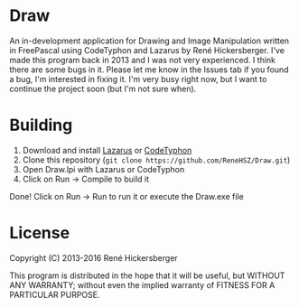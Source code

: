 # Draw
An in-development application for Drawing and Image Manipulation written in FreePascal using CodeTyphon and Lazarus by René Hickersberger.
I've made this program back in 2013 and I was not very experienced. I think there are some bugs in it. Please let me know in the Issues tab if you found a bug, I'm interested in fixing it. I'm very busy right now, but I want to continue the project soon (but I'm not sure when).

# Building

  1. Download and install [Lazarus](http://www.lazarus-ide.org) or [CodeTyphon](http://www.pilotlogic.com/sitejoom/index.php/codetyphon)
  2. Clone this repository (```git clone https://github.com/ReneHSZ/Draw.git```)
  3. Open Draw.lpi with Lazarus or CodeTyphon
  4. Click on Run -> Compile to build it
  
Done!
Click on Run -> Run to run it or execute the Draw.exe file

# License

Copyright (C) 2013-2016  René Hickersberger

This program is distributed in the hope that it will be useful,
but WITHOUT ANY WARRANTY; without even the implied warranty of
FITNESS FOR A PARTICULAR PURPOSE.

